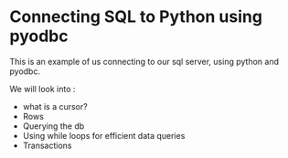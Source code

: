 # Connecting SQL to Python using pyodbc

This is an example of us connecting to our sql server, using python and pyodbc.

We will look into :
- what is a cursor?
- Rows
- Querying the db
- Using while loops for efficient data queries
- Transactions
